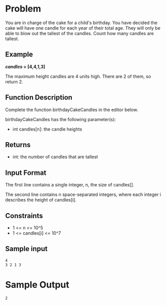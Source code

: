 # Problem

You are in charge of the cake for a child's birthday. You have decided the cake will have one candle for each year of their total age. They will only be able to blow out the tallest of the candles. Count how many candles are tallest.

## Example

**_candles_ = [4,4,1,3]**

The maximum height candles are 4 units high. There are 2 of them, so return 2.

## Function Description

Complete the function birthdayCakeCandles in the editor below.

birthdayCakeCandles has the following parameter(s):
- int candles[n]: the candle heights

## Returns
- int: the number of candles that are tallest

## Input Format

The first line contains a single integer, n, the size of candles[].

The second line contains n space-separated integers, where each integer i describes the height of candles[i].

## Constraints
- 1 <= n <= 10^5
- 1 <= candles[i] <= 10^7

## Sample input
```
4
3 2 1 3
```
# Sample Output
`2`
